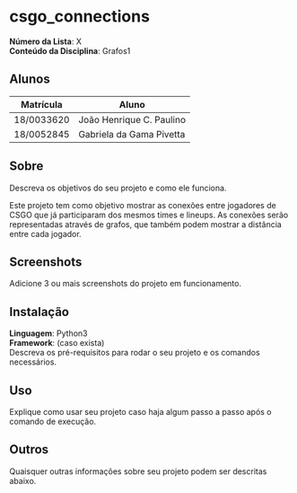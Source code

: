 # csgo_connections

**Número da Lista**: X<br>
**Conteúdo da Disciplina**: Grafos1<br>

## Alunos
|Matrícula | Aluno |
| -- | -- |
| 18/0033620  |  João Henrique C. Paulino |
| 18/0052845  |  Gabriela da Gama Pivetta |

## Sobre 
Descreva os objetivos do seu projeto e como ele funciona. 

Este projeto tem como objetivo mostrar as conexões entre jogadores de CSGO que já participaram dos mesmos times e lineups. As conexões serão representadas através de grafos, que também podem mostrar a distância entre cada jogador.

## Screenshots
Adicione 3 ou mais screenshots do projeto em funcionamento.

## Instalação 
**Linguagem**: Python3<br>
**Framework**: (caso exista)<br>
Descreva os pré-requisitos para rodar o seu projeto e os comandos necessários.

## Uso 
Explique como usar seu projeto caso haja algum passo a passo após o comando de execução.

## Outros 
Quaisquer outras informações sobre seu projeto podem ser descritas abaixo.
